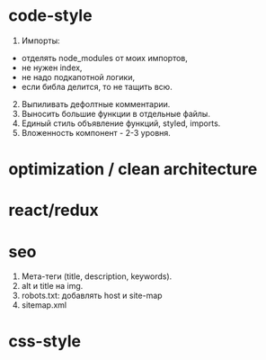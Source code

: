 # code-style
1. Импорты:
- отделять node_modules от моих импортов,
- не нужен index,
- не надо подкапотной логики,
- если библа делится, то не тащить всю.
2. Выпиливать дефолтные комментарии.
3. Выносить большие функции в отдельные файлы.
4. Единый стиль объявление функций, styled, imports.
5. Вложенность компонент - 2-3 уровня.
# optimization / clean architecture

# react/redux

# seo
1. Мета-теги (title, description, keywords).
2. alt и title на img.
3. robots.txt: добавлять host и site-map
4. sitemap.xml

# css-style
